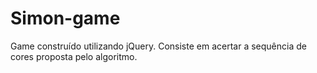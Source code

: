 # Simon-game

Game construído utilizando jQuery. Consiste em acertar a sequência de cores proposta pelo algoritmo. 
